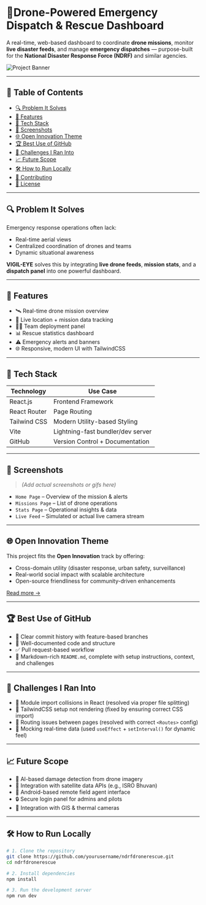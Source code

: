 # 🚨Drone-Powered Emergency Dispatch & Rescue Dashboard

A real-time, web-based dashboard to coordinate **drone missions**, monitor **live disaster feeds**, and manage **emergency dispatches** — purpose-built for the **National Disaster Response Force (NDRF)** and similar agencies.

![Project Banner](./src/assets/banner.jpg)

---

## 📌 Table of Contents
- [🔍 Problem It Solves](#-problem-it-solves)
- [🚀 Features](#-features)
- [🧩 Tech Stack](#-tech-stack)
- [📸 Screenshots](#-screenshots)
- [🌐 Open Innovation Theme](#-open-innovation-theme)
- [🏆 Best Use of GitHub](#-best-use-of-github)
- [🧠 Challenges I Ran Into](#-challenges-i-ran-into)
- [📈 Future Scope](#-future-scope)
- [🛠️ How to Run Locally](#️-how-to-run-locally)
- [🤝 Contributing](#-contributing)
- [📄 License](#-license)

---

## 🔍 Problem It Solves

Emergency response operations often lack:
- Real-time aerial views
- Centralized coordination of drones and teams
- Dynamic situational awareness

**VIGIL-EYE** solves this by integrating **live drone feeds**, **mission stats**, and a **dispatch panel** into one powerful dashboard.

---

## 🚀 Features

- 🛰️ Real-time drone mission overview
- 📍 Live location + mission data tracking
- 🧑‍🚒 Team deployment panel
- 📊 Rescue statistics dashboard
- ⚠️ Emergency alerts and banners
- 🌐 Responsive, modern UI with TailwindCSS

---

## 🧩 Tech Stack

| Technology      | Use Case                          |
|-----------------|------------------------------------|
| React.js        | Frontend Framework                 |
| React Router    | Page Routing                       |
| Tailwind CSS    | Modern Utility-based Styling       |
| Vite            | Lightning-fast bundler/dev server  |
| GitHub          | Version Control + Documentation    |

---

## 📸 Screenshots

> _(Add actual screenshots or gifs here)_

- `Home Page` – Overview of the mission & alerts  
- `Missions Page` – List of drone operations  
- `Stats Page` – Operational insights & data  
- `Live Feed` – Simulated or actual live camera stream  

---

## 🌐 Open Innovation Theme

This project fits the **Open Innovation** track by offering:
- Cross-domain utility (disaster response, urban safety, surveillance)
- Real-world social impact with scalable architecture
- Open-source friendliness for community-driven enhancements

[Read more →](#-open-innovation-theme)

---

## 🏆 Best Use of GitHub

- 🔁 Clear commit history with feature-based branches
- 📖 Well-documented code and structure
- ✅ Pull request-based workflow
- 📘 Markdown-rich `README.md`, complete with setup instructions, context, and challenges

---

## 🧠 Challenges I Ran Into

- 🧩 Module import collisions in React (resolved via proper file splitting)
- 🎨 TailwindCSS setup not rendering (fixed by ensuring correct CSS import)
- 🔁 Routing issues between pages (resolved with correct `<Routes>` config)
- 🔧 Mocking real-time data (used `useEffect` + `setInterval()` for dynamic feel)

---

## 📈 Future Scope

- 🧠 AI-based damage detection from drone imagery
- 📡 Integration with satellite data APIs (e.g., ISRO Bhuvan)
- 📲 Android-based remote field agent interface
- 🔒 Secure login panel for admins and pilots
- 📍 Integration with GIS & thermal cameras

---

## 🛠️ How to Run Locally

```bash
# 1. Clone the repository
git clone https://github.com/yourusername/ndrfdronerescue.git
cd ndrfdronerescue

# 2. Install dependencies
npm install

# 3. Run the development server
npm run dev
